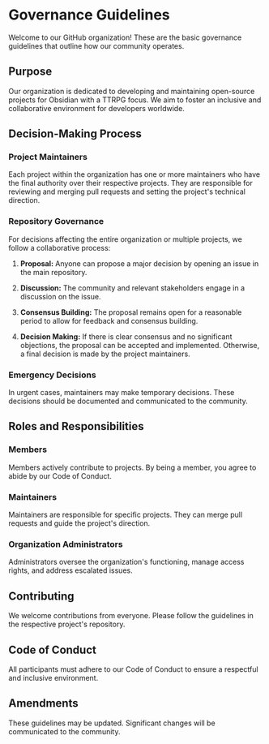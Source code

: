 # Governance Guidelines

Welcome to our GitHub organization! These are the basic governance guidelines that outline how our community operates.

## Purpose

Our organization is dedicated to developing and maintaining open-source projects for Obsidian with a TTRPG focus. We aim to foster an inclusive and collaborative environment for developers worldwide.

## Decision-Making Process

### Project Maintainers

Each project within the organization has one or more maintainers who have the final authority over their respective projects. They are responsible for reviewing and merging pull requests and setting the project's technical direction.

### Repository Governance

For decisions affecting the entire organization or multiple projects, we follow a collaborative process:

1. **Proposal:** Anyone can propose a major decision by opening an issue in the main repository.

2. **Discussion:** The community and relevant stakeholders engage in a discussion on the issue.

3. **Consensus Building:** The proposal remains open for a reasonable period to allow for feedback and consensus building.

4. **Decision Making:** If there is clear consensus and no significant objections, the proposal can be accepted and implemented. Otherwise, a final decision is made by the project maintainers.

### Emergency Decisions

In urgent cases, maintainers may make temporary decisions. These decisions should be documented and communicated to the community.

## Roles and Responsibilities

### Members

Members actively contribute to projects. By being a member, you agree to abide by our Code of Conduct.

### Maintainers

Maintainers are responsible for specific projects. They can merge pull requests and guide the project's direction.

### Organization Administrators

Administrators oversee the organization's functioning, manage access rights, and address escalated issues.

## Contributing

We welcome contributions from everyone. Please follow the guidelines in the respective project's repository.

## Code of Conduct

All participants must adhere to our Code of Conduct to ensure a respectful and inclusive environment.

## Amendments

These guidelines may be updated. Significant changes will be communicated to the community.

